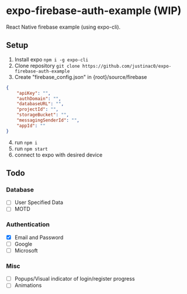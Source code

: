 # expo-firebase-auth-example (WIP)
React Native firebase example (using expo-cli). 

## Setup
1. Install expo `npm i -g expo-cli`
2. Clone repository `git clone https://github.com/justinac0/expo-firebase-auth-example`
3. Create "firebase_config.json" in {root}/source/firebase
```json
{
    "apiKey": "",
    "authDomain": "",
    "databaseURL": "",
    "projectId": "",
    "storageBucket": "",
    "messagingSenderId": "",
    "appId": ""
}
```
4. run `npm i`
5. run `npm start`
6. connect to expo with desired device

## Todo
### Database
- [ ] User Specified Data
- [ ] MOTD

### Authentication
- [x] Email and Password
- [ ] Google
- [ ] Microsoft

### Misc
- [ ] Popups/Visual indicator of login/register progress
- [ ] Animations